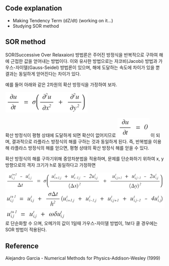 ## Code explanation
* Making Tendency Term (dZ/dt) (working on it...)
* Studying SOR method  
  
  
## SOR method
SOR(Successive Over Relaxaion) 방법론은 주어진 방정식을 반복적으로 구하여 해에 근접한 값을 얻어내는 방법이다. 이와 유사한 방법으로는 자코비(Jacobi) 방법과 가우스-자이델(Gauss-Seidel) 방법론이 있으며, 해에 도달하는 속도에 차이가 있을 뿐 결과는 동일하게 얻어진다는 차이가 있다.  

예를 들어 아래와 같은 2차원의 확산 방정식을 가정하여 보자. 
  
![equation](/images/geotend1.png)  

확산 방정식이 평형 상태에 도달하게 되면 확산이 없어지므로 
![equation](/images/geotend2.png)
이 되며, 결과적으로 라플라스 방정식의 해를 구하는 것과 동일하게 된다. 즉, 반복법을 이용해 라플라스 방정식의 해를 얻으면, 평형 상태의 확산 방정식 해를 얻을 수 있다.  

확산 방정식의 해를 구하기위해 중앙차분법을 적용하며, 문제를 단순화하기 위하여 x, y 방향으로의 격자 크기가 h로 동일하다고 가정하면  
  
![equation](/images/geotend3.png)  
![equation](/images/geotend4.png)  
![equation](/images/geotend5.png)  
로 단순화할 수 으며, 오메가의 값이 1일때 가우스-자이델 방법이, 1보다 클 경우에는 SOR 방법이 적용된다. 
  
## Reference
Alejandro Garcia - Numerical Methods for Physics-Addison-Wesley (1999)

